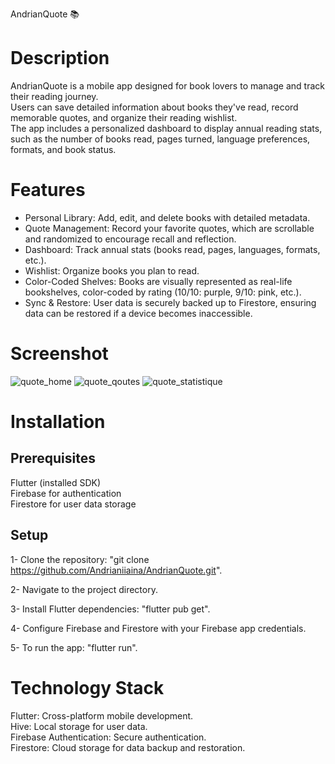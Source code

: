 AndrianQuote 📚

# Description
AndrianQuote is a mobile app designed for book lovers to manage and track their reading journey.  
Users can save detailed information about books they've read, record memorable quotes, and organize their reading wishlist.  
The app includes a personalized dashboard to display annual reading stats, such as the number of books read, pages turned, language preferences, formats, and book status.



# Features
- Personal Library: Add, edit, and delete books with detailed metadata.
- Quote Management: Record your favorite quotes, which are scrollable and randomized to encourage recall and reflection.
- Dashboard: Track annual stats (books read, pages, languages, formats, etc.).
- Wishlist: Organize books you plan to read.
- Color-Coded Shelves: Books are visually represented as real-life bookshelves, color-coded by rating (10/10: purple, 9/10: pink, etc.).
- Sync & Restore: User data is securely backed up to Firestore, ensuring data can be restored if a device becomes inaccessible.

# Screenshot 
![quote_home](https://github.com/user-attachments/assets/9c33cce9-8cbf-4d66-b5a0-19de3297916d)
![quote_qoutes](https://github.com/user-attachments/assets/52563b0f-38c5-4de0-bd40-cc4619344723)
![quote_statistique](https://github.com/user-attachments/assets/c679be6b-b8ca-43d5-a8e8-90a7f3b779c0)
# Installation
## Prerequisites
Flutter (installed SDK)  
Firebase for authentication  
Firestore for user data storage  

## Setup
1- Clone the repository: "git clone https://github.com/Andrianiiaina/AndrianQuote.git".   

2- Navigate to the project directory.   

3- Install Flutter dependencies: "flutter pub get".  

4- Configure Firebase and Firestore with your Firebase app credentials.  

5- To run the app: "flutter run".   



# Technology Stack
Flutter: Cross-platform mobile development.  
Hive: Local storage for user data.  
Firebase Authentication: Secure authentication.  
Firestore: Cloud storage for data backup and restoration.
